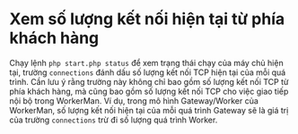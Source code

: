 # Xem số lượng kết nối hiện tại từ phía khách hàng
Chạy lệnh ```php start.php status``` để xem trạng thái chạy của máy chủ hiện tại, trường ```connections``` đánh dấu số lượng kết nối TCP hiện tại của mỗi quá trình. Cần lưu ý rằng trường này không chỉ bao gồm số lượng kết nối TCP từ phía khách hàng, mà cũng bao gồm số lượng kết nối TCP cho việc giao tiếp nội bộ trong WorkerMan. Ví dụ, trong mô hình Gateway/Worker của WorkerMan, số lượng kết nối hiện tại của mỗi quá trình Gateway sẽ là giá trị của trường ```connections``` trừ đi số lượng quá trình Worker.
